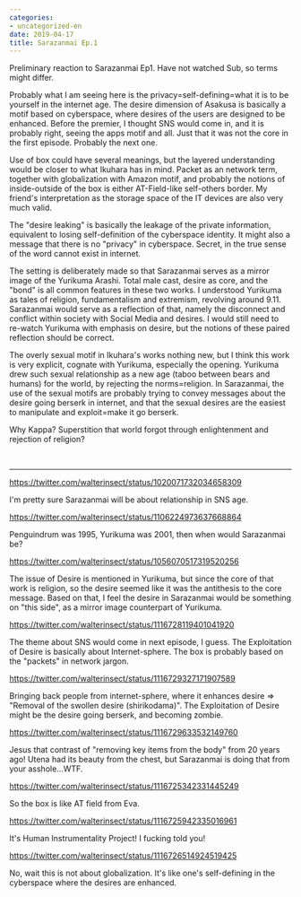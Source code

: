 ```yaml
---
categories:
- uncategorized-en
date: 2019-04-17
title: Sarazanmai Ep.1
---
```


Preliminary reaction to Sarazanmai Ep1. Have not watched Sub, so terms might differ.

Probably what I am seeing here is the privacy=self-defining=what it is to be yourself in the internet age. The desire dimension of Asakusa is basically a motif based on cyberspace, where desires of the users are designed to be enhanced. Before the premier, I thought SNS would come in, and it is probably right, seeing the apps motif and all. Just that it was not the core in the first episode. Probably the next one.

Use of box could have several meanings, but the layered understanding would be closer to what Ikuhara has in mind. Packet as an network term, together with globalization with Amazon motif, and probably the notions of inside-outside of the box is either AT-Field-like self-others border. My friend's interpretation as the storage space of the IT devices are also very much valid.

The "desire leaking" is basically the leakage of the private information, equivalent to losing self-definition of the cyberspace identity. It might also a message that there is no "privacy" in cyberspace. Secret, in the true sense of the word cannot exist in internet.

The setting is deliberately made so that Sarazanmai serves as a mirror image of the Yurikuma Arashi. Total male cast, desire as core, and the "bond" is all common features in these two works. I understood Yurikuma as tales of religion, fundamentalism and extremism, revolving around 9.11. Sarazanmai would serve as a reflection of that, namely the disconnect and conflict within society with Social Media and desires. I would still need to re-watch Yurikuma with emphasis on desire, but the notions of these paired reflection should be correct.

The overly sexual motif in Ikuhara's works nothing new, but I think this work is very explicit, cognate with Yurikuma, especially the opening. Yurikuma drew such sexual relationship as a new age (taboo between bears and humans) for the world, by rejecting the norms=religion. In Sarazanmai, the use of the sexual motifs are probably trying to convey messages about the desire going berserk in internet, and that the sexual desires are the easiest to manipulate and exploit=make it go berserk.

Why Kappa? Superstition that world forgot through enlightenment and rejection of religion?

 

------------------------------------------------------------------------

https://twitter.com/walterinsect/status/1020071732034658309

I'm pretty sure Sarazanmai will be about relationship in SNS age.

https://twitter.com/walterinsect/status/1106224973637668864

Penguindrum was 1995, Yurikuma was 2001, then when would Sarazanmai be?

https://twitter.com/walterinsect/status/1056070517319520256

The issue of Desire is mentioned in Yurikuma, but since the core of that work is religion, so the desire seemed like it was the antithesis to the core message. Based on that, I feel the desire in Sarazanmai would be something on "this side", as a mirror image counterpart of Yurikuma.

https://twitter.com/walterinsect/status/1116728119401041920

The theme about SNS would come in next episode, I guess. The Exploitation of Desire is basically about Internet-sphere. The box is probably based on the "packets" in network jargon.

https://twitter.com/walterinsect/status/1116729327171907589

Bringing back people from internet-sphere, where it enhances desire =\> "Removal of the swollen desire (shirikodama)". The Exploitation of Desire might be the desire going berserk, and becoming zombie.

https://twitter.com/walterinsect/status/1116729633532149760

Jesus that contrast of "removing key items from the body" from 20 years ago! Utena had its beauty from the chest, but Sarazanmai is doing that from your asshole...WTF.

https://twitter.com/walterinsect/status/1116725342331445249

So the box is like AT field from Eva.

https://twitter.com/walterinsect/status/1116725942335016961

It's Human Instrumentality Project! I fucking told you!

https://twitter.com/walterinsect/status/1116726514924519425

No, wait this is not about globalization. It's like one's self-defining in the cyberspace where the desires are enhanced.

